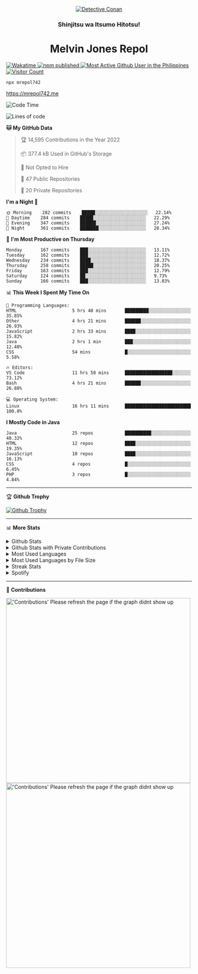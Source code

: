 <p align="center">

<a href="https://mrepol742.github.io">
  <img alt="Detective Conan" src="https://mrepol742-gif-randomizer.vercel.app/api" /> 
  </a> 
  <h3 align="center">Shinjitsu wa Itsumo Hitotsu!</h3>
  <h1 align="center">Melvin Jones Repol</h1>
  <a href="https://mrepol742.github.io">
   <img alt="Wakatime" src="https://github.com/mrepol742/mrepol742/actions/workflows/README.yml/badge.svg" /> 
  <img alt="npm published" src="https://github.com/mrepol742/mrepol742/actions/workflows/npmjs.yml/badge.svg"/>
    <img alt="Most Active Github User in the Philippines" src="https://enibdhv97zm33sz.m.pipedream.net" /> 
     <img alt="Visitor Count" src="https://visitor-badge.glitch.me/badge?page_id=mrepol742" /> 
  </a>
</p>

~~~ 
npx mrepol742
~~~
https://mrepol742.me

[comment]: <> (This is a automated generated Data from github action workflow)
[comment]: <> (START OF GENERATED DATA)

<!--START_SECTION:waka-->
![Code Time](http://img.shields.io/badge/Code%20Time-672%20hrs%2012%20mins-blue)

![Lines of code](https://img.shields.io/badge/From%20Hello%20World%20I%27ve%20Written-235%20Thousand%20lines%20of%20code-blue)

**🐱 My GitHub Data** 

> 🏆 14,595 Contributions in the Year 2022
 > 
> 📦 377.4 kB Used in GitHub's Storage 
 > 
> 🚫 Not Opted to Hire
 > 
> 📜 47 Public Repositories 
 > 
> 🔑 20 Private Repositories  
 > 
**I'm a Night 🦉** 

```text
🌞 Morning    282 commits    █████░░░░░░░░░░░░░░░░░░░░   22.14% 
🌆 Daytime    284 commits    █████░░░░░░░░░░░░░░░░░░░░   22.29% 
🌃 Evening    347 commits    ██████░░░░░░░░░░░░░░░░░░░   27.24% 
🌙 Night      361 commits    ███████░░░░░░░░░░░░░░░░░░   28.34%

```
📅 **I'm Most Productive on Thursday** 

```text
Monday       167 commits    ███░░░░░░░░░░░░░░░░░░░░░░   13.11% 
Tuesday      162 commits    ███░░░░░░░░░░░░░░░░░░░░░░   12.72% 
Wednesday    234 commits    ████░░░░░░░░░░░░░░░░░░░░░   18.37% 
Thursday     258 commits    █████░░░░░░░░░░░░░░░░░░░░   20.25% 
Friday       163 commits    ███░░░░░░░░░░░░░░░░░░░░░░   12.79% 
Saturday     124 commits    ██░░░░░░░░░░░░░░░░░░░░░░░   9.73% 
Sunday       166 commits    ███░░░░░░░░░░░░░░░░░░░░░░   13.03%

```


📊 **This Week I Spent My Time On** 

```text
💬 Programming Languages: 
HTML                     5 hrs 48 mins       █████████░░░░░░░░░░░░░░░░   35.85% 
Other                    4 hrs 21 mins       ██████░░░░░░░░░░░░░░░░░░░   26.93% 
JavaScript               2 hrs 33 mins       ████░░░░░░░░░░░░░░░░░░░░░   15.82% 
Java                     2 hrs 1 min         ███░░░░░░░░░░░░░░░░░░░░░░   12.48% 
CSS                      54 mins             █░░░░░░░░░░░░░░░░░░░░░░░░   5.58%

🔥 Editors: 
VS Code                  11 hrs 50 mins      ██████████████████░░░░░░░   73.12% 
Bash                     4 hrs 21 mins       ██████░░░░░░░░░░░░░░░░░░░   26.88%

💻 Operating System: 
Linux                    16 hrs 11 mins      █████████████████████████   100.0%

```

**I Mostly Code in Java** 

```text
Java                     25 repos            ██████████░░░░░░░░░░░░░░░   40.32% 
HTML                     12 repos            ████░░░░░░░░░░░░░░░░░░░░░   19.35% 
JavaScript               10 repos            ████░░░░░░░░░░░░░░░░░░░░░   16.13% 
CSS                      4 repos             █░░░░░░░░░░░░░░░░░░░░░░░░   6.45% 
PHP                      3 repos             █░░░░░░░░░░░░░░░░░░░░░░░░   4.84%

```



<!--END_SECTION:waka-->

[comment]: <> (END OF GENERATED DATA)

<p>
  
  <hr>

🏆 **Github Trophy**
  
<a href="https://mrepol742.github.io">
<img alt="Github Trophy" src="https://github-profile-trophy.vercel.app/?username=mrepol742&theme=gruvbox">
</a>
</p>

<p>
  
   <hr>

📊 **More Stats**
  
<details>
  <summary>Github Stats</summary>
  <br>
  <a href="https://mrepol742.github.io">
  <img alt="Github Stats" src="https://github-readme-stats.vercel.app/api?username=mrepol742&show_icons=true&count_private=true&theme=gruvbox&include_all_commits=true">
</a>  
  
</details> 
  
  <details>
  <summary>Github Stats with Private Contributions</summary>
  <br>
 <a href="https://mrepol742.github.io">
<img alt="Github Stats with Private Contributions" src="https://mrepol742.github.io/github-stats/generated/overview.svg">
</a>
</details>
  
<details>
  <summary>Most Used Languages</summary>
  <br>
 <a href="https://mrepol742.github.io">
<img alt="Most Used Languages" src="https://github-readme-stats.vercel.app/api/top-langs/?username=mrepol742&layout=compact&include_all_commits=true&&count_private=true&langs_count=20&theme=gruvbox">
</a>
</details>

 <details>
  <summary>Most Used Languages by File Size</summary>
  <br>
 <a href="https://mrepol742.github.io">
<img alt="Most Used Languages by File Size" src="https://mrepol742.github.io/github-stats/generated/languages.svg">
</a>
</details>

<details>
  <summary>Streak Stats</summary>
  <br>
<a href="https://mrepol742.github.io">
<img alt="'Streak Stats' Please refresh the page if the stats didnt show up" src="https://mrepol742-streak-stats.herokuapp.com/?user=mrepol742&theme=gruvbox">
</a>
</p>
</details>
<details>
  <summary>Spotify</summary>
  <br>
<a href="https://mrepol742.github.io">
<img alt="Spotify" src="https://spotify-recently-played-readme.vercel.app/api?user=7xx9e7hwq1qyown0m4ut78pcz&count=10&unique=true">
</a>
</p>
</details>

 <hr>

📜 **Contributions**
  
<a href="https://mrepol742.github.io">
<img alt="'Contributions' Please refresh the page if the graph didnt show up" src="https://mrepol742-activity-graph.herokuapp.com/graph?username=mrepol742&theme=github&hide_border=true" width="500">
  <img alt="'Contributions' Please refresh the page if the graph didnt show up" src="https://github.com/mrepol742/mrepol742/blob/master/profile-3d-contrib/profile-south-season-animate.svg" width="500"/>
</a>
</p>
